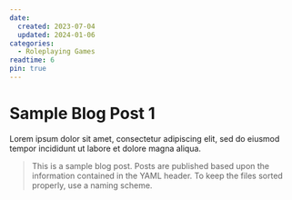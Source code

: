 ```yaml
---
date:
  created: 2023-07-04
  updated: 2024-01-06
categories:
  - Roleplaying Games
readtime: 6
pin: true
---
```


# Sample Blog Post 1

Lorem ipsum dolor sit amet, consectetur adipiscing elit, sed do eiusmod tempor incididunt ut labore et dolore magna aliqua.

>This is a sample blog post. Posts are published based upon the information contained in the YAML header. To keep the files sorted properly, use a naming scheme.

<!--Enter the file naming scheme here with a legend below-->